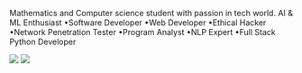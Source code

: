 Mathematics and Computer science student with passion in tech world.
AI & ML Enthusiast 
•Software Developer 
•Web Developer
•Ethical Hacker 
•Network Penetration Tester 
•Program Analyst 
•NLP Expert 
•Full Stack Python Developer


![](https://myoctocat.com/assets/images/base-octocat.svg)
![](https://icons8.com/icon/21278/css3.png)
